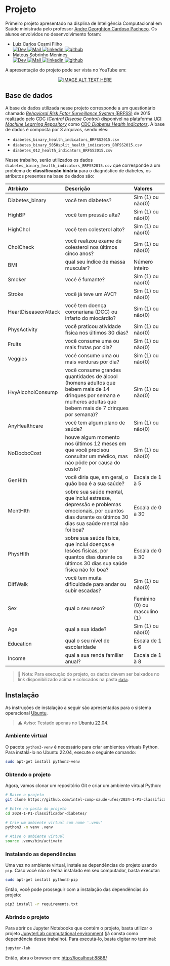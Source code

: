 # Projeto

Primeiro projeto apresentado na displina de Inteligência Computacional em Saúde ministrada pelo professor [Andre Georghton Cardoso Pacheco](https://github.com/paaatcha). Os alunos envolvidos no desenvolvimento foram:
<ul>
    <li>Luiz Carlos Cosmi Filho</li>
        <a href="http://lattes.cnpq.br/7512442154273401">
            <img src="https://img.shields.io/badge/Lattes-0A0A0A?style=for-the-badge" alt="Dev"/>
        </a>
        <a href="mailto:luizcarloscosmifilho@gmail.com">
            <img src="https://img.shields.io/badge/Gmail-D14836?style=for-the-badge&logo=gmail&logoColor=white" alt="Mail"/>
        </a>
        <a href="https://www.linkedin.com/in/luizcarloscf/">
            <img src="https://img.shields.io/badge/LinkedIn-0077B5?style=for-the-badge&logo=linkedin&logoColor=white" alt="linkedin"/>
        </a>
        <a href="https://github.com/luizcarloscf">
            <img src="https://img.shields.io/badge/github-%23121011.svg?style=for-the-badge&logo=github&logoColor=white" alt="github"/>
        </a>
    <li>Mateus Sobrinho Menines</li>
        <a href="http://lattes.cnpq.br/0283141894444882">
            <img src="https://img.shields.io/badge/Lattes-0A0A0A?style=for-the-badge" alt="Dev"/>
        </a>
        <a href="mailto:mateus.sobrinho09@gmail.com">
            <img src="https://img.shields.io/badge/Gmail-D14836?style=for-the-badge&logo=gmail&logoColor=white" alt="Mail"/>
        </a>
        <a href="https://www.linkedin.com/in/mateus-sobrinho-868147256/">
            <img src="https://img.shields.io/badge/LinkedIn-0077B5?style=for-the-badge&logo=linkedin&logoColor=white" alt="linkedin"/>
        </a>
        <a href="https://github.com/MateusSMenines">
            <img src="https://img.shields.io/badge/github-%23121011.svg?style=for-the-badge&logo=github&logoColor=white" alt="github"/>
        </a>
</ul>

A apresentação do projeto pode ser vista no YouTube em:

<center>

[![IMAGE ALT TEXT HERE](https://img.youtube.com/vi/NB9VbvrM_QY/0.jpg)](https://www.youtube.com/watch?v=NB9VbvrM_QY)

</center>


## Base de dados

A base de dados utilizada nesse projeto corresponde a um questionário chamado [*Behavioral Risk Fator Surveillance System* (BRFSS)](https://www.cdc.gov/brfss/index.html) de 2015 realizado pelo CDC (*Central Disease Control*) disponível na plataforma [UCI *Machine Learning Repository*](https://archive.ics.uci.edu/) como [CDC *Diabetes Health Indicators*](https://archive.ics.uci.edu/dataset/891/cdc+diabetes+health+indicators). A base de dados é composta por 3 arquivos, sendo eles:
- `diabetes_binary_health_indicators_BRFSS2015.csv`
- `diabetes_binary_5050split_health_indicators_BRFSS2015.csv`
- `diabetes_012_health_indicators_BRFSS2015.csv`

Nesse trabalho, serão utilizados os dados `diabetes_binary_health_indicators_BRFSS2015.csv` que corresponde a um problema de **classificação binária** para o diagnóstico de diabetes, os atributos presentes na base de dados são:

            
| Atrbiuto             | Descrição                                                                                                                                                        | Valores                       |
| :---                 |     :---                                                                                                                                                         | :---                          |
| Diabetes_binary      | você tem diabetes?                                                                                                                                               | Sim (1) ou não(0)             |
| HighBP               | você tem pressão alta?                                                                                                                                           | Sim (1) ou não(0)             |
| HighChol             | você tem colesterol alto?                                                                                                                                        | Sim (1) ou não(0)             |
| CholCheck            | você realizou exame de colesterol nos últimos cinco anos?                                                                                                        | Sim (1) ou não(0)             |
| BMI                  | qual seu índice de massa muscular?                                                                                                                               | Número inteiro                |
| Smoker               | você é fumante?                                                                                                                                                  | Sim (1) ou não(0)             |
| Stroke               | você já teve um AVC?                                                                                                                                             | Sim (1) ou não(0)             |
| HeartDiseaseorAttack | você tem doença coronariana (DCC) ou infarto do miocárdio?                                                                                                       | Sim (1) ou não(0)             |
| PhysActivity         | você praticou atividade física nos últimos 30 dias?                                                                                                              | Sim (1) ou não(0)             |
| Fruits               | você consume uma ou mais frutas por dia?                                                                                                                         | Sim (1) ou não(0)             |
| Veggies              | você consume uma ou mais verduras por dia?                                                                                                                       | Sim (1) ou não(0)             |
| HvyAlcoholConsump    | você consume grandes quantidades de álcool (homens adultos que bebem mais de 14 drinques por semana e mulheres adultas que bebem mais de 7 drinques por semana)? | Sim (1) ou não(0)             |
| AnyHealthcare        | você tem algum plano de saúde?                                                                                                                                   | Sim (1) ou não(0)             |
| NoDocbcCost          | houve algum momento nos últimos 12 meses em que você precisou consultar um médico, mas não pôde por causa do custo?                                              | Sim (1) ou não(0)             |
| GenHlth              | você diria que, em geral, o quão boa é a sua saúde?                                                                                                              | Escala de 1 à 5               |
| MentHlth             | sobre sua saúde mental, que inclui estresse, depressão e problemas emocionais, por quantos dias durante os últimos 30 dias sua saúde mental não foi boa?         | Escala de 0 à 30              |
| PhysHlth             | sobre sua saúde física, que inclui doenças e lesões físicas, por quantos dias durante os últimos 30 dias sua saúde física não foi boa?                           | Escala de 0 à 30              |
| DiffWalk             | você tem muita dificuldade para andar ou subir escadas?                                                                                                          | Sim (1) ou não(0)             |
| Sex                  | qual o seu sexo?                                                                                                                                                 | Feminino (0) ou masculino (1) |
| Age                  | qual a sua idade?                                                                                                                                                | Sim (1) ou não(0)             |
| Education            | qual o seu nível de escolaridade                                                                                                                                 | Escala de 1 à 6               |
| Income               | qual a sua renda familiar anual?                                                                                                                                 | Escala de 1 à 8               |

> 📝 Nota: Para execução do projeto, os dados devem ser baixados no link disponibilizado acima e colocados na pasta [`data`](./data).


## Instalação

As instruções de instalação a seguir são apresentadas para o sistema operacional [Ubuntu](https://ubuntu.com/). 

> ⚠️ Aviso: Testado apenas no [Ubuntu 22.04](https://releases.ubuntu.com/jammy/).


### Ambiente virtual

O pacote `python3-venv` é necessário para criar ambientes virtuais Python. Para instalá-lo no Ubuntu 22.04, execute o seguinte comando:

```bash
sudo apt-get install python3-venv
```

### Obtendo o projeto

Agora, vamos clonar um repositório Git e criar um ambiente virtual Python:

```bash
# Baixe o projeto
git clone https://github.com/intel-comp-saude-ufes/2024-1-P1-classificador-diabetes.git

# Entre na pasta do projeto
cd 2024-1-P1-classificador-diabetes/

# Crie um ambiente virtual com nome '.venv'
python3 -m venv .venv

# Ative o ambiente virtual
source .venv/bin/activate
```

### Instalando as dependências

Uma vez no ambiente virtual, instale as dependências do projeto usando `pip`. Caso você não o tenha instalado em seu computador, basta executar:

```bash
sudo apt-get install python3-pip
```

Então, você pode prosseguir com a instalação das dependências do projeto:

```bash
pip3 install -r requirements.txt
```

### Abrindo o projeto

Para abrir os Jupyter Notebooks que contém o projeto, basta utilizar o projeto [JupyterLab computational environment](https://github.com/jupyterlab/jupyterlab) (já consta como dependência desse trabalho). Para executá-lo, basta digitar no terminal: 

```bash
jupyter-lab
```

Então, abra o browser em: [http://localhost:8888/](http://localhost:8888/)
